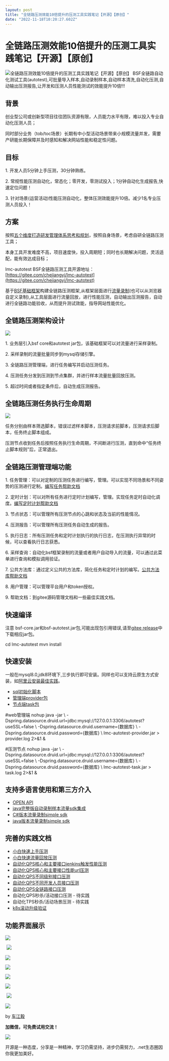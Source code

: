 ```yaml
---
layout: post
title: "全链路压测效能10倍提升的压测工具实践笔记【开源】【原创】"
date: "2022-11-18T10:20:27.602Z"
---
```

全链路压测效能10倍提升的压测工具实践笔记【开源】【原创】
=============================

![全链路压测效能10倍提升的压测工具实践笔记【开源】【原创】](https://img2022.cnblogs.com/blog/815689/202211/815689-20221118135211641-777109327.png) BSF全链路自动化测试工具(autotest),可批量导入样本,自动录制样本,自动样本清洗,自动化压测,自动输出压测报告,让开发和压测人员性能测试的效能提升10倍!!!

**背景**
------

创业型公司或创新型项目往往团队资源有限，人员能力水平有限，难以投入专业自动化压测人员；

同时部分业务（tob/toc场景）长期有中小型活动场景带来小规模流量并发，需要产研能长期保障并及时感知和解决网站性能和稳定性问题。

**目标**
------

1\. 开发人员5分钟上手压测，30分钟熟练。

2\. 常规性能压测自动化，常态化；零开发，零测试投入；1分钟自动化生成报告,快速定位问题！

3\. 针对场景(运营活动)性能压测自动化，整体压测效能提升10倍。减少1名专业压测人员投入！

**方案**
------

按照[五个维度打造研发管理体系思考和规划](https://www.cnblogs.com/chejiangyi/p/15420637.html)，按照自身场景，考虑自研全链路压测工具；

本身工具开发难度不高，项目速度快，投入周期短；同时也长期解决问题，灵活适配，能有效达成目标；

lmc-autotest BSF全链路压测工具开源地址：[https://gitee.com/chejiangyi/lmc-autotest](https://gitee.com/chejiangyi/lmc-autotest)

基于[BSF基础框架](https://gitee.com/chejiangyi/free-bsf-all/)构建全链路压测框架,从框架层面进行[流量录制](https://gitee.com/chejiangyi/free-bsf-all/tree/1.6-SNAPSHOT/free-bsf-autotest)(也可以从浏览器自定义录制),从工具层面进行流量回放，进行性能压测，自动输出压测报告，自动进行全链路功能验收，从而提升测试效能，指导网站性能优化。

全链路压测架构设计
---------

![](https://img2022.cnblogs.com/blog/815689/202211/815689-20221118133604862-196099946.png)

1\. 业务层引入bsf core和autotest jar包，该基础框架可以对流量进行采样录制。

2\. 采样录制的流量批量同步到mysql存储引擎。

3\. 全链路压测管理端，进行任务编写并启动压测任务。

4\. 压测任务分发到压测到节点集群，并进行样本流量批量回放压测。

5\. 超过时间或者指定条件后，自动生成压测报告。

全链路压测任务执行生命周期
-------------

![](https://img2022.cnblogs.com/blog/815689/202211/815689-20221118133654477-1038144168.png)

任务分别由样本筛选脚本，错误过滤样本脚本，压测请求前脚本，压测请求后脚本，任务终止脚本组成。

压测节点收到任务后按照任务执行生命周期，不间断进行压测，直到命中“任务终止脚本规则”后，正常退出。

全链路压测管理端功能
----------

1\. 任务管理：可以对定制的压测任务进行编写，管理。可以实现不同场景和不同姿势的压测进行定制。[编写任务帮助文档](https://gitee.com/chejiangyi/lmc-autotest/blob/master/README-Demo.md)

2\. 定时计划：可以对所有任务进行定时计划编写，管理。实现任务定时自动化调度。[编写定时计划帮助文档](https://gitee.com/chejiangyi/lmc-autotest/blob/master/README-Job.md)

3\. 节点状态：可以管理所有压测节点的心跳和状态及当前的性能情况。

4\. 压测报告：可以管理所有压测任务自动生成的报告。

5\. 执行日志：所有压测任务和定时计划执行的执行日志，在压测执行异常的时候，可以查看执行日志获悉。

6\. 采样查询：自动化bsf框架录制的流量或者用户自动导入的流量，可以通过此菜单进行查询和模拟调用验证。

7\. 公共方法库：通过定义公共的方法库，简化任务和定时计划的编写。[公共方法库帮助文档](https://gitee.com/chejiangyi/lmc-autotest/blob/master/README-PublicCode.md)

8\. 用户管理：可以管理平台用户和token授权。

9\. 帮助文档：到gitee源码管理文档和一些最佳实践文档。

快速编译
----

注意 bsf-core.jar和bsf-autotest.jar包,可能出现包引用错误,请至[gitee release](https://gitee.com/chejiangyi/lmc-autotest/releases)中下载相应jar包。

cd lmc-autotest 
mvn install

快速安装
----

一般在mysql8.0,jdk8环境下,三步执行即可安装。同样也可以支持云原生方式安装，如[阿里云安装最佳实践](https://gitee.com/chejiangyi/lmc-autotest/blob/master/README-Install-aliyun.md)。

*   [sql初始化脚本](https://gitee.com/chejiangyi/lmc-autotest/blob/master/doc/install.sql)
*   [管理端provider包](https://gitee.com/chejiangyi/lmc-autotest/releases/)
*   [节点端task包](https://gitee.com/chejiangyi/lmc-autotest/releases/)

#web管理端
nohup java -jar \\
-Dspring.datasource.druid.url=jdbc:mysql://127.0.0.1:3306/autotest?useSSL=false \\
-Dspring.datasource.druid.username={数据库} \\
-Dspring.datasource.druid.password={数据库} \\
lmc-autotest-provider.jar > provider.log 2>&1 &

#压测节点
nohup java -jar \\
-Dspring.datasource.druid.url=jdbc:mysql://127.0.0.1:3306/autotest?useSSL=false \\
-Dspring.datasource.druid.username={数据库} \\
-Dspring.datasource.druid.password={数据库} \\
lmc-autotest-task.jar > task.log 2>&1 &

支持多语言使用和第三方介入
-------------

*   [OPEN API](https://gitee.com/chejiangyi/lmc-autotest/blob/master/README-OpenApi.md)
*   [java完整版自动录制样本流量sdk集成](https://gitee.com/chejiangyi/lmc-autotest/blob/master/actual/README-1.md)
*   [C#版本流量录制simple sdk](https://gitee.com/chejiangyi/lmc-autotest/blob/master/doc/sdk/simpleSampleFilter.cs)
*   [java版本流量录制simple sdk](https://gitee.com/chejiangyi/lmc-autotest/blob/master/doc/sdk/simpleSampleFilter.java)

完善的实践文档
-------

*   [小白快速上手压测](https://gitee.com/chejiangyi/lmc-autotest/blob/master/actual/README-6.md)
*   [小白快速流量回放压测](https://gitee.com/chejiangyi/lmc-autotest/blob/master/actual/README-7.md)
*   [自动化QPS核心和主要接口jenkins触发性能压测](https://gitee.com/chejiangyi/lmc-autotest/blob/master/actual/README-5.md)
*   [自动化QPS核心和主要接口性能url压测](https://gitee.com/chejiangyi/lmc-autotest/blob/master/actual/README-1.md)
*   [自动化QPS不同级别接口压测](https://gitee.com/chejiangyi/lmc-autotest/blob/master/actual/README-2.md)
*   [自动化QPS不同开发人员接口压测](https://gitee.com/chejiangyi/lmc-autotest/blob/master/actual/README-3.md)
*   [自动化QPS全链路接口压测](https://gitee.com/chejiangyi/lmc-autotest/blob/master/actual/README-4.md)
*   自动化QPS秒杀/活动接口压测 - 待实践
*   自动化TPS秒杀/活动场景压测 - 待实践
*   [k8s滚动升级验证](https://gitee.com/link?target=https%3A%2F%2Fwww.cnblogs.com%2Fchejiangyi%2Fp%2F16808139.html)

功能界面展示
------

![](https://img2022.cnblogs.com/blog/815689/202211/815689-20221118134148677-517305527.png)

 ![](https://img2022.cnblogs.com/blog/815689/202211/815689-20221118134217242-1519294872.png)

![](https://img2022.cnblogs.com/blog/815689/202211/815689-20221118134250495-1222841094.png)

![](https://img2022.cnblogs.com/blog/815689/202211/815689-20221118134332468-946529736.png)

![](https://img2022.cnblogs.com/blog/815689/202211/815689-20221118134403566-1221370301.png)

![](https://img2022.cnblogs.com/blog/815689/202211/815689-20221118134437289-1937213065.png)

 ![](https://img2022.cnblogs.com/blog/815689/202211/815689-20221118134506044-1698576247.png)

![](https://img2022.cnblogs.com/blog/815689/202211/815689-20221118134537589-450675336.png)

by [车江毅](https://www.cnblogs.com/chejiangyi/)

**加微信，可免费试用交流！**

![](https://img2022.cnblogs.com/blog/815689/202211/815689-20221118153652287-792412001.png)

开源是一种态度，分享是一种精神，学习仍需坚持，进步仍需努力，.net生态圈因你我更加美好。
